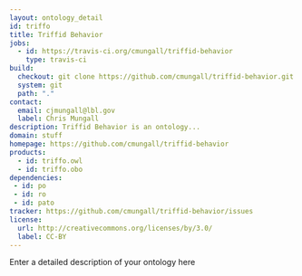 ```yaml
---
layout: ontology_detail
id: triffo
title: Triffid Behavior
jobs:
  - id: https://travis-ci.org/cmungall/triffid-behavior
    type: travis-ci
build:
  checkout: git clone https://github.com/cmungall/triffid-behavior.git
  system: git
  path: "."
contact:
  email: cjmungall@lbl.gov
  label: Chris Mungall
description: Triffid Behavior is an ontology...
domain: stuff
homepage: https://github.com/cmungall/triffid-behavior
products:
  - id: triffo.owl
  - id: triffo.obo
dependencies:
 - id: po
 - id: ro
 - id: pato
tracker: https://github.com/cmungall/triffid-behavior/issues
license:
  url: http://creativecommons.org/licenses/by/3.0/
  label: CC-BY
---
```


Enter a detailed description of your ontology here
